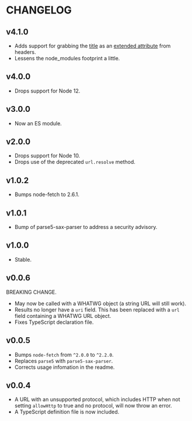 # CHANGELOG

## v4.1.0

- Adds support for grabbing the
  [title](https://datatracker.ietf.org/doc/html/rfc8288#section-3.4.1) as an
  [extended attribute](https://datatracker.ietf.org/doc/html/rfc8187#section-3.2.1)
  from headers.
- Lessens the node_modules footprint a little.

## v4.0.0

- Drops support for Node 12.

## v3.0.0

- Now an ES module.

## v2.0.0

- Drops support for Node 10.
- Drops use of the deprecated `url.resolve` method.

## v1.0.2

- Bumps node-fetch to 2.6.1.

## v1.0.1

- Bump of parse5-sax-parser to address a security advisory.

## v1.0.0

- Stable.

## v0.0.6

BREAKING CHANGE.

 - May now be called with a WHATWG object (a string URL will still work).
 - Results no longer have a `uri` field. This has been replaced with a `url` field containing a WHATWG URL object.
 - Fixes TypeScript declaration file.

## v0.0.5

 - Bumps `node-fetch` from `^2.0.0` to `^2.2.0`.
 - Replaces `parse5` with `parse5-sax-parser`.
 - Corrects usage infomation in the readme.

## v0.0.4

 - A URL with an unsupported protocol, which includes HTTP when not setting `allowHttp` to true and no protocol, will now throw an error.
 - A TypeScript definition file is now included.
